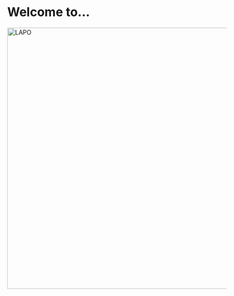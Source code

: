 Welcome to...
=============
<img src="../../img/logo-lapo.svg" width="600" height="600" title="LAPO"/>